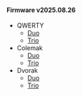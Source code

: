 <!-- FIRMWARE-LINKS:START - Do not edit below, this section is managed by CI -->
#### Firmware v2025.08.26
- QWERTY
  - [Duo](https://github.com/posture-atelier/baseform/releases/download/v2025.08.26/qwerty_duo-v2025.08.26.zip)
  - [Trio](https://github.com/posture-atelier/baseform/releases/download/v2025.08.26/qwerty_trio-v2025.08.26.zip)
- Colemak
  - [Duo](https://github.com/posture-atelier/baseform/releases/download/v2025.08.26/colemak_duo-v2025.08.26.zip)
  - [Trio](https://github.com/posture-atelier/baseform/releases/download/v2025.08.26/colemak_trio-v2025.08.26.zip)
- Dvorak
  - [Duo](https://github.com/posture-atelier/baseform/releases/download/v2025.08.26/dvorak_duo-v2025.08.26.zip)
  - [Trio](https://github.com/posture-atelier/baseform/releases/download/v2025.08.26/dvorak_trio-v2025.08.26.zip)

<!-- FIRMWARE-LINKS:END -->





